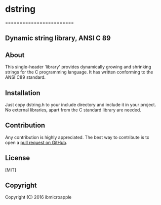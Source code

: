 # dstring
========================
## Dynamic string library, ANSI C 89

About
-----
This single-header 'library' provides dynamically growing and shrinking strings for the C programming language.
It has written conforming to the ANSI C89 standard.

Installation
------------
Just copy dstring.h to your include directory and include it in your project. No external libraries, apart from the C standard library are needed.

Contribution
------------
Any contribution is highly appreciated. The best way to contribute is to open a [pull request on GitHub](https://help.github.com/articles/using-pull-requests).

License
-------
[MIT]

Copyright
---------
Copyright (C) 2016 ibmicroapple